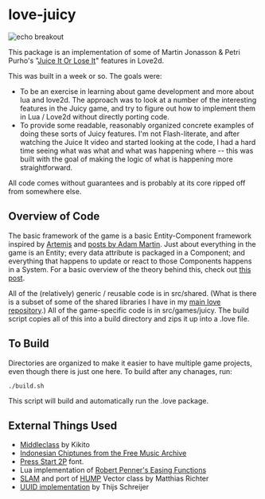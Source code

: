 love-juicy
==========
![echo breakout](img/echobreakout.png)

This package is an implementation of some of Martin Jonasson &amp; Petri Purho's "[Juice It Or Lose It](http://www.youtube.com/watch?v=Fy0aCDmgnxg)" features in Love2d.

This was built in a week or so. The goals were:

* To be an exercise in learning about game development and more about lua and love2d. The approach was to look at a number of the interesting features in the Juicy game, and try to figure out how to implement them in Lua / Love2d without directly porting code.
* To provide some readable, reasonably organized concrete examples of doing these sorts of Juicy features. I'm not Flash-literate, and after watching the Juice It video and started looking at the code, I had a hard time seeing what was what and what was happening where -- this was built with the goal of making the logic of what is happening more straightforward.

All code comes without guarantees and is probably at its core ripped off from somewhere else.


Overview of Code
----------------

The basic framework of the game is a basic Entity-Component framework inspired by [Artemis](http://gamadu.com/artemis/) and [posts by Adam Martin](http://t-machine.org/index.php/2007/09/03/entity-systems-are-the-future-of-mmog-development-part-1/). Just about everything in the game is an Entity; every data attribute is packaged in a Component; and everything that happens to update or react to those Components happens in a System. For a basic overview of the theory behind this, check out [this post](http://t-machine.org/index.php/2007/11/11/entity-systems-are-the-future-of-mmog-development-part-2/).

All of the (relatively) generic / reusable code is in src/shared. (What is there is a subset of some of the shared libraries I have in my [main love repository](https://github.com/jimmytheleaf/love-lonelyatoms).) All of the game-specific code is in src/games/juicy. The build script copies all of this into a build directory and zips it up into a .love file.


To Build
--------
Directories are organized to make it easier to have multiple game projects, even though there is just one here. To build after any chanages, run:

	./build.sh

This script will build and automatically run the .love package.


External Things Used
--------------------

* [Middleclass](https://github.com/kikito/middleclass) by Kikito
* [Indonesian Chiptunes from the Free Music Archive](http://freemusicarchive.org/music/Indonesian_Chiptunes/Micro_Invasion_-_East_Jakarta_Chiptunes_Compilation)
* [Press Start 2P](http://www.dafont.com/press-start-2p.font) font.
* Lua implementation of [Robert Penner's Easing Functions](https://github.com/EmmanuelOga/easing/blob/master/lib/easing.lua)
* [SLAM](https://github.com/vrld/slam) and port of [HUMP](https://github.com/vrld/hump) Vector class by Matthias Richter
* [UUID implementation](https://github.com/Tieske/uuid/blob/master/src/uuid.lua) by Thijs Schreijer
